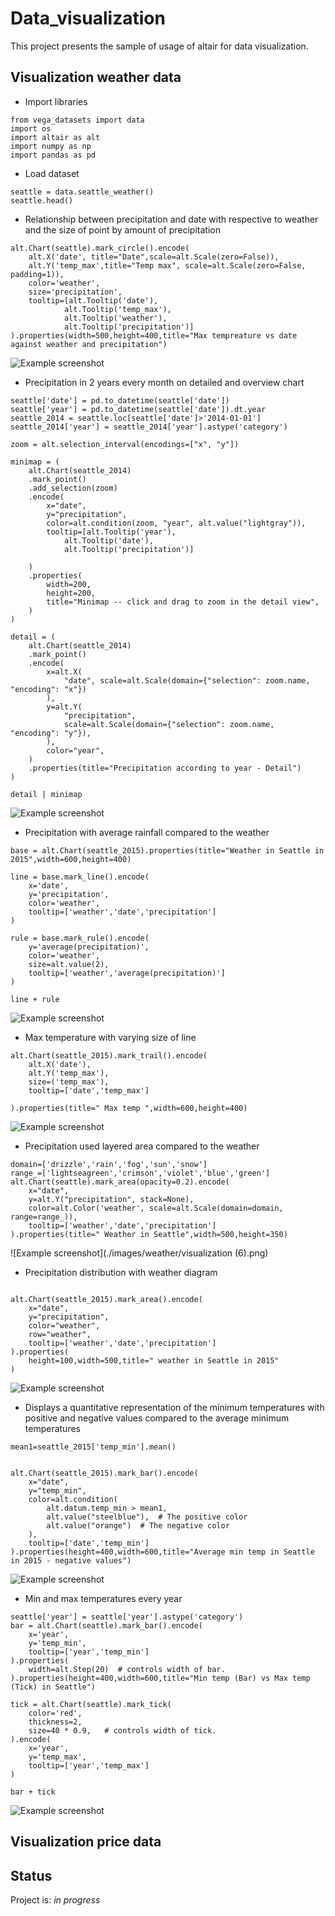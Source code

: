 # Data_visualization
This project presents the sample of usage of altair for data visualization.

## Visualization weather data 

* Import libraries 

```
from vega_datasets import data
import os
import altair as alt
import numpy as np
import pandas as pd
```

* Load dataset
```
seattle = data.seattle_weather()
seattle.head()
```

* Relationship between precipitation and date with respective to weather and the size of point by amount of precipitation

```
alt.Chart(seattle).mark_circle().encode(
    alt.X('date', title="Date",scale=alt.Scale(zero=False)),
    alt.Y('temp_max',title="Temp max", scale=alt.Scale(zero=False, padding=1)),
    color='weather',
    size='precipitation',
    tooltip=[alt.Tooltip('date'),
            alt.Tooltip('temp_max'),
            alt.Tooltip('weather'),
            alt.Tooltip('precipitation')]
).properties(width=500,height=400,title="Max tempreature vs date against weather and precipitation")
```

![Example screenshot](./images/weather/visualization.png)

* Precipitation in 2 years every month on detailed and overview chart
```
seattle['date'] = pd.to_datetime(seattle['date'])
seattle['year'] = pd.to_datetime(seattle['date']).dt.year
seattle_2014 = seattle.loc[seattle['date']>'2014-01-01']
seattle_2014['year'] = seattle_2014['year'].astype('category')

zoom = alt.selection_interval(encodings=["x", "y"])

minimap = (
    alt.Chart(seattle_2014)
    .mark_point()
    .add_selection(zoom)
    .encode(
        x="date",
        y="precipitation",
        color=alt.condition(zoom, "year", alt.value("lightgray")),
        tooltip=[alt.Tooltip('year'),
            alt.Tooltip('date'),
            alt.Tooltip('precipitation')]
    
    )
    .properties(
        width=200,
        height=200,
        title="Minimap -- click and drag to zoom in the detail view",
    )
)

detail = (
    alt.Chart(seattle_2014)
    .mark_point()
    .encode(
        x=alt.X(
            "date", scale=alt.Scale(domain={"selection": zoom.name, "encoding": "x"})
        ),
        y=alt.Y(
            "precipitation",
            scale=alt.Scale(domain={"selection": zoom.name, "encoding": "y"}),
        ),
        color="year",
    )
    .properties(title="Precipitation according to year - Detail")
)

detail | minimap
```
![Example screenshot](./images/weather/visualization(2).png)

* Precipitation with average rainfall compared to the weather
```
base = alt.Chart(seattle_2015).properties(title="Weather in Seattle in 2015",width=600,height=400)

line = base.mark_line().encode(
    x='date',
    y='precipitation',
    color='weather',
    tooltip=['weather','date','precipitation']
)

rule = base.mark_rule().encode(
    y='average(precipitation)',
    color='weather',
    size=alt.value(2),
    tooltip=['weather','average(precipitation)']
)

line + rule
```
![Example screenshot](./images/weather/visualization(4).png)

* Max temperature with varying size of line
```
alt.Chart(seattle_2015).mark_trail().encode(
    alt.X('date'),
    alt.Y('temp_max'),
    size=('temp_max'),
    tooltip=['date','temp_max']
    
).properties(title=" Max temp ",width=600,height=400)
```
![Example screenshot](./images/weather/visualization(5).png)

* Precipitation used layered area compared to the weather
```
domain=['drizzle','rain','fog','sun','snow']
range_=['lightseagreen','crimson','violet','blue','green']
alt.Chart(seattle).mark_area(opacity=0.2).encode(
    x="date",
    y=alt.Y("precipitation", stack=None),
    color=alt.Color('weather', scale=alt.Scale(domain=domain, range=range_)),
    tooltip=['weather','date','precipitation']
).properties(title=" Weather in Seattle",width=500,height=350)
```
![Example screenshot](./images/weather/visualization (6).png)

* Precipitation distribution with weather diagram
```

alt.Chart(seattle_2015).mark_area().encode(
    x="date",
    y="precipitation",
    color="weather",
    row="weather",
    tooltip=['weather','date','precipitation']
).properties(
    height=100,width=500,title=" weather in Seattle in 2015"
)
```
![Example screenshot](./images/weather/visualization(7).png)

* Displays a quantitative representation of the minimum temperatures with positive and negative values compared to the average minimum temperatures
```
mean1=seattle_2015['temp_min'].mean()


alt.Chart(seattle_2015).mark_bar().encode(
    x="date",
    y="temp_min",
    color=alt.condition(
        alt.datum.temp_min > mean1,
        alt.value("steelblue"),  # The positive color
        alt.value("orange")  # The negative color
    ),
    tooltip=['date','temp_min']
).properties(height=400,width=600,title="Average min temp in Seattle in 2015 - negative values")
```
![Example screenshot](./images/weather/visualization(8).png)

* Min and max temperatures every year
```
seattle['year'] = seattle['year'].astype('category')
bar = alt.Chart(seattle).mark_bar().encode(
    x='year',
    y='temp_min',
    tooltip=['year','temp_min']
).properties(
    width=alt.Step(20)  # controls width of bar.
).properties(height=400,width=600,title="Min temp (Bar) vs Max temp (Tick) in Seattle")

tick = alt.Chart(seattle).mark_tick(
    color='red',
    thickness=2,
    size=40 * 0.9,   # controls width of tick.
).encode(
    x='year',
    y='temp_max',
    tooltip=['year','temp_max']
)

bar + tick
```
![Example screenshot](./images/weather/visualization(9).png)

## Visualization price data 

## Status
Project is: _in progress_
